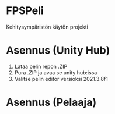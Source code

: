 # FPSPeli
Kehitysympäristön käytön projekti
# Asennus (Unity Hub)
1. Lataa pelin repon .ZIP
2. Pura .ZIP ja avaa se unity hub:issa
3. Valitse pelin editor versioksi 2021.3.8f1

# Asennus (Pelaaja)

